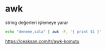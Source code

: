 # awk

string değerleri işlemeye yarar

```bash
echo "deneme,sala" | awk -F, '{ print $1 }'	
```

https://ceaksan.com/tr/awk-komutu